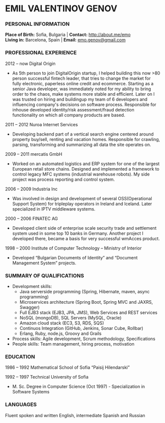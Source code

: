 # EMIL VALENTINOV GENOV

### PERSONAL INFORMATION
**Place of Birth:** Sofia, Bulgaria | **Contact:** http://about.me/emo  
**Living in:** Barcelona, Spain | **Email:** emo.genov@gmail.com

### PROFESSIONAL EXPERIENCE
2012 – now Digital Origin
* As 5th person to join DigitalOrigin start­up, I helped building this now >80
person successful fintech leader, that tries to change the market for fully electronic, paperless on­line credit and e­commerce.
Starting as a senior Java developer, was immediately noted for my ability to bring order to the chaos, make systems more stable and efficient. Later on I was trusted on hiring and building­up my team of 6 developers and influencing company's decisions on software process.
Responsible for in­house developed identity/risk assessment/fraud detection functionality on which all company products are based.

2011 – 2012 Nuroa Internet Services
* Developing backend part of a vertical search engine centered around property
buy/sell, renting and vacation homes. Responsible for crawling, parsing, transforming and summarizing all data the site operates on.

2009 – 2011 mercatis GmbH
* Worked on an automated logistics and ERP system for one of the largest
European retail store chains. Designed and implemented a framework to control legacy MFC systems (industrial warehouse robots). My side project was process reporting and control system.

2006 – 2009 Industria Inc
* Was involved in design and development of several OSS(Operational Support
System) for triple­play operators in Ireland and Iceland. Later specialized in IPTV middle­ware systems.

2000 – 2006 FINATEC AG
* Developed client side of enterprise scale security trade and settlement system
used in some top 10 banks in Germany. Another project I developed there, became a basis for very successful wmAcces product.

1998 – 2000 Institute of Computer Technology – Ministry of Interior
* Developed “Bulgarian Documents of Identity” and “Document Management
System” projects.

### SUMMARY OF QUALIFICATIONS
* Development skills:
  * Java server­side programming (Spring, Hibernate, maven, async
programming)
  * Micro­services architecture (Spring Boot, Spring MVC and JAX­RS,
Swagger)
  * Full EJB3 stack (EJB3, JPA, JMS), Web Services and REST services
  * NoSQL (mongoDB), SQL Servers (MySQL, Oracle)
  * Amazon cloud stack (EC3, S3, RDS, SQS)
  * Continuos Integration (GitHub, Jenkins, Sonar Cube, Rollbar)
  * Erlang, Ruby, node.js, Groovy and Grails
* Process skills: Agile development, Scrum methodology, Specifications
* People skills: Team management, hiring process, motivation

### EDUCATION
1986 – 1992 Mathematical School of Sofia “Paisij Hilendarski”

1992 – 1997 Technical University of Sofia
* M. Sc. Degree in Computer Science (Oct 1997) - Specialization in Software
Systems

### LANGUAGES
Fluent spoken and written English, intermediate Spanish and Russian
